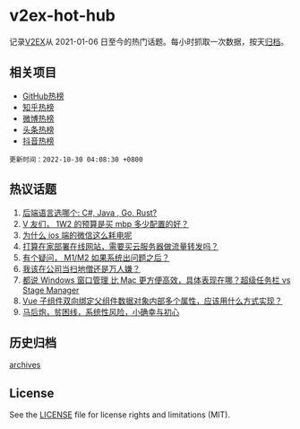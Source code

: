 # v2ex-hot-hub

 记录[V2EX](https://www.v2ex.com/)从 2021-01-06 日至今的热门话题。每小时抓取一次数据，按天[归档](archives)。
 
 ## 相关项目

- [GitHub热榜](https://github.com/lonnyzhang423/github-hot-hub)
- [知乎热榜](https://github.com/lonnyzhang423/zhihu-hot-hub)
- [微博热榜](https://github.com/lonnyzhang423/weibo-hot-hub)
- [头条热榜](https://github.com/lonnyzhang423/toutiao-hot-hub)
- [抖音热榜](https://github.com/lonnyzhang423/douyin-hot-hub)


 `更新时间：2022-10-30 04:08:30 +0800`

## 热议话题

1. [后端语言选哪个: C#, Java , Go, Rust?](https://www.v2ex.com/t/890899)
1. [V 友们， 1W2 的预算是买 mbp 多少配置的好？](https://www.v2ex.com/t/890913)
1. [为什么 ios 端的微信这么耗电呢](https://www.v2ex.com/t/890946)
1. [打算在家部署在线网站，需要买云服务器做流量转发吗？](https://www.v2ex.com/t/890927)
1. [有个疑问， M1/M2 如果系统出问题之后？](https://www.v2ex.com/t/890916)
1. [我该在公司当扫地僧还是万人嫌？](https://www.v2ex.com/t/890962)
1. [都说 Windows 窗口管理 比 Mac 更方便高效，具体表现在哪？超级任务栏 vs Stage Manager](https://www.v2ex.com/t/890874)
1. [Vue 子组件双向绑定父组件数据对象内部多个属性，应该用什么方式实现？](https://www.v2ex.com/t/890909)
1. [马后炮，贫困线，系统性风险，小确幸与初心](https://www.v2ex.com/t/890875)

## 历史归档

[archives](archives)

## License

See the [LICENSE](LICENSE) file for license rights and limitations (MIT).
